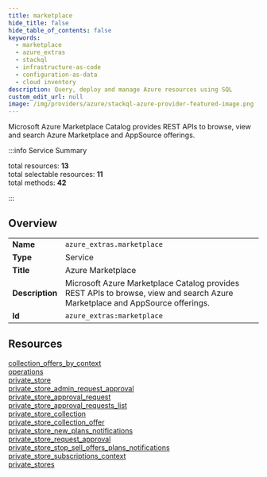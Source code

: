 ```yaml
---
title: marketplace
hide_title: false
hide_table_of_contents: false
keywords:
  - marketplace
  - azure_extras
  - stackql
  - infrastructure-as-code
  - configuration-as-data
  - cloud inventory
description: Query, deploy and manage Azure resources using SQL
custom_edit_url: null
image: /img/providers/azure/stackql-azure-provider-featured-image.png
---
```


Microsoft Azure Marketplace Catalog provides REST APIs to browse, view and search Azure Marketplace and AppSource offerings.  
    
:::info Service Summary

<div class="row">
<div class="providerDocColumn">
<span>total resources:&nbsp;<b>13</b></span><br />
<span>total selectable resources:&nbsp;<b>11</b></span><br />
<span>total methods:&nbsp;<b>42</b></span><br />
</div>
</div>

:::

## Overview
<table><tbody>
<tr><td><b>Name</b></td><td><code>azure_extras.marketplace</code></td></tr>
<tr><td><b>Type</b></td><td>Service</td></tr>
<tr><td><b>Title</b></td><td>Azure Marketplace</td></tr>
<tr><td><b>Description</b></td><td>Microsoft Azure Marketplace Catalog provides REST APIs to browse, view and search Azure Marketplace and AppSource offerings.</td></tr>
<tr><td><b>Id</b></td><td><code>azure_extras:marketplace</code></td></tr>
</tbody></table>

## Resources
<div class="row">
<div class="providerDocColumn">
<a href="/providers/azure_extras/marketplace/collection_offers_by_context/">collection_offers_by_context</a><br />
<a href="/providers/azure_extras/marketplace/operations/">operations</a><br />
<a href="/providers/azure_extras/marketplace/private_store/">private_store</a><br />
<a href="/providers/azure_extras/marketplace/private_store_admin_request_approval/">private_store_admin_request_approval</a><br />
<a href="/providers/azure_extras/marketplace/private_store_approval_request/">private_store_approval_request</a><br />
<a href="/providers/azure_extras/marketplace/private_store_approval_requests_list/">private_store_approval_requests_list</a><br />
<a href="/providers/azure_extras/marketplace/private_store_collection/">private_store_collection</a><br />
</div>
<div class="providerDocColumn">
<a href="/providers/azure_extras/marketplace/private_store_collection_offer/">private_store_collection_offer</a><br />
<a href="/providers/azure_extras/marketplace/private_store_new_plans_notifications/">private_store_new_plans_notifications</a><br />
<a href="/providers/azure_extras/marketplace/private_store_request_approval/">private_store_request_approval</a><br />
<a href="/providers/azure_extras/marketplace/private_store_stop_sell_offers_plans_notifications/">private_store_stop_sell_offers_plans_notifications</a><br />
<a href="/providers/azure_extras/marketplace/private_store_subscriptions_context/">private_store_subscriptions_context</a><br />
<a href="/providers/azure_extras/marketplace/private_stores/">private_stores</a><br />
</div>
</div>
